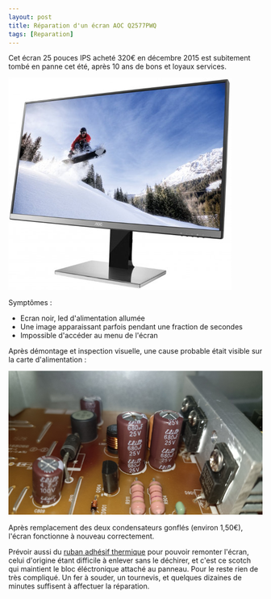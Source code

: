 ```yaml
---
layout: post
title: Réparation d'un écran AOC Q2577PWQ
tags: [Reparation]
---
```


Cet écran 25 pouces IPS acheté 320€ en décembre 2015 est subitement tombé en panne cet été, après 10 ans de bons et loyaux services.

![AOC Q2577PWQ](/images/aoc-new.jpg "AOC Q2577PWQ")

Symptômes :
- Ecran noir, led d'alimentation allumée
- Une image apparaissant parfois pendant une fraction de secondes
- Impossible d'accéder au menu de l'écran

Après démontage et inspection visuelle, une cause probable était visible sur la carte d'alimentation :

![AOC Q2577PWQ](/images/aoc-fail.png "AOC Q2577PWQ")

Après remplacement des deux condensateurs gonflés (environ 1,50€), l'écran fonctionne à nouveau correctement.

Prévoir aussi du [ruban adhésif thermique](https://amzn.eu/d/c29n2Wa) pour pouvoir remonter l'écran, celui d'origine étant difficile à enlever sans le déchirer, et c'est ce scotch qui maintient le bloc éléctronique attaché au panneau. Pour le reste rien de très compliqué. Un fer à souder, un tournevis, et quelques dizaines de minutes suffisent à affectuer la réparation.
